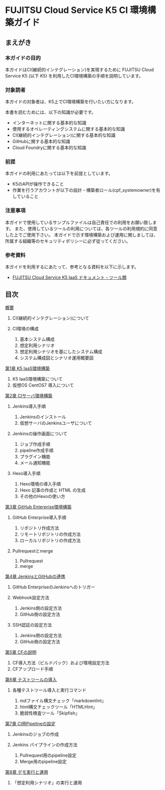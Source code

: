 # FUJITSU Cloud Service K5 CI 環境構築ガイド

## まえがき

### 本ガイドの目的

本ガイドはCI(継続的インテグレーション)を実現するために FUJITSU Cloud Service K5 (以下 K5) を利用したCI環境構築の手順を説明しています。

### 対象読者

本ガイドの対象者は、K5上でCI環境構築を行いたい方になります。

本書を読むためには、以下の知識が必要です。

- インターネットに関する基本的な知識
- 使用するオペレーティングシステムに関する基本的な知識
- CI(継続的インテグレーション)に関する基本的な知識
- GitHubに関する基本的な知識
- Cloud Foundryに関する基本的な知識

### 前提

本ガイドの利用にあたっては以下を前提としています。

- K5のAPIが操作できること
- 作業を行うアカウントが以下の設計・構築者ロール(cpf\_systemowner)を有していること

### 注意事項

本ガイドで使用しているサンプルファイルは自己責任での利用をお願い致します。
また、使用しているツールの利用については、各ツールの利用規約に同意した上でご使用下さい。
本ガイドで示す環境構築および運用に関しましては、所属する組織等のセキュリティポリシーに必ず従ってください。

### 参考資料

本ガイドを利用するにあたって、参考となる資料を以下に示します。

- [FUJITSU Cloud Service K5 IaaS ドキュメント・ツール類](https://k5-doc.jp-east-1.paas.cloud.global.fujitsu.com/doc/jp/iaas/document/list/doclist_iaas.html)

## 目次

[概要](overview.md)

1. CI(継続的インテグレーション)について
1. CI環境の構成

   1. 基本システム構成
   1. 想定利用シナリオ
   1. 想定利用シナリオを基にしたシステム構成
   1. システム構成図とシナリオ運用概要図

[第1章 K5 IaaS環境構築](iaas.md)

1. K5 IaaS環境構築について
1. 仮想OS CentOS7 導入について

[第2章 CIサーバ環境構築](ci-server.md)

1. Jenkins導入手順

   1. Jenkinsのインストール
   1. 仮想サーバのJenkinsユーザについて

1. Jenkinsの操作画面について

   1. ジョブ作成手順
   1. pipeline作成手順
   1. プラグイン機能
   1. メール通知機能

1. Hexo導入手順

   1. Hexo環境の導入手順
   1. Hexo 記事の作成と HTML の生成
   1. その他のHexoの使い方

[第3章 GitHub Enterprise環境構築](github-enterprise.md)

1. GitHub Enterprise導入手順

   1. リポジトリ作成方法
   1. リモートリポジトリの作成方法
   1. ローカルリポジトリの作成方法

1. Pullrequestとmerge

   1. Pullrequest
   1. merge

[第4章 JenkinsとGitHubの連携](configuration.md)

1. GitHub EnterpriseのJenkinsへのトリガー
1. Webhook設定方法

   1. Jenkins側の設定方法
   1. GitHub側の設定方法

1. SSH認証の設定方法

   1. Jenkins側の設定方法
   1. GitHub側の設定方法

[第5章 CFの説明](cf.md)

1. CF導入方法（ビルドパック）および環境設定方法
1. CFアップロード手順

[第6章 テストツールの導入](test-tools.md)

1. 各種テストツール導入と実行コマンド

   1. mdファイル構文チェック「markdownlint」
   1. html構文チェックツール「HTMLHint」
   1. 脆弱性検査ツール「Skipfish」

[第7章 CI用Pipelineの設定](pipeline.md)

1. Jenkinsのジョブの作成
1. Jenkins パイプラインの作成方法

   1. Pullrequest用のpipeline設定
   1. Merge用のpipeline設定

[第8章 デモ実行と運用](demo.md)

1. 「想定利用シナリオ」の実行と運用
